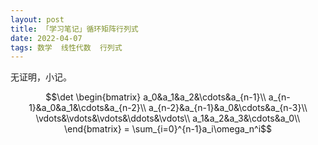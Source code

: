 ```yaml
---
layout: post
title: 「学习笔记」循环矩阵行列式
date: 2022-04-07
tags: 数学  线性代数  行列式
---
```


无证明，小记。

$$\det \begin{bmatrix}
a_0&a_1&a_2&\cdots&a_{n-1}\\
a_{n-1}&a_0&a_1&\cdots&a_{n-2}\\
a_{n-2}&a_{n-1}&a_0&\cdots&a_{n-3}\\
\vdots&\vdots&\vdots&\ddots&\vdots\\
a_1&a_2&a_3&\cdots&a_0\\
\end{bmatrix} = \sum_{i=0}^{n-1}a_i\omega_n^i$$